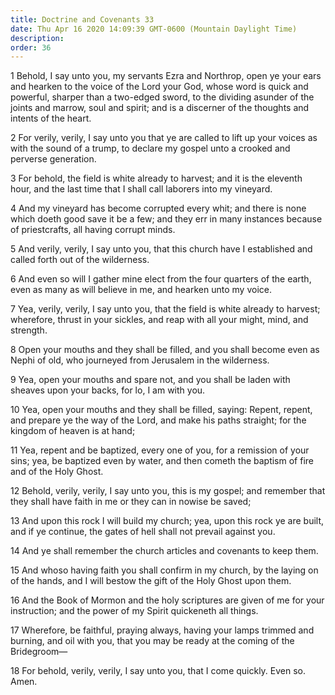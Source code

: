 ```yaml
---
title: Doctrine and Covenants 33
date: Thu Apr 16 2020 14:09:39 GMT-0600 (Mountain Daylight Time)
description: 
order: 36
---
```


<p>
  1 Behold, I say unto you, my servants Ezra and Northrop, open ye your ears and
  hearken to the voice of the Lord your God, whose word is quick and powerful,
  sharper than a two-edged sword, to the dividing asunder of the joints and
  marrow, soul and spirit; and is a discerner of the thoughts and intents of the
  heart.
</p>
<p>
  2 For verily, verily, I say unto you that ye are called to lift up your voices
  as with the sound of a trump, to declare my gospel unto a crooked and perverse
  generation.
</p>
<p>
  3 For behold, the field is white already to harvest; and it is the eleventh
  hour, and the last time that I shall call laborers into my vineyard.
</p>
<p>
  4 And my vineyard has become corrupted every whit; and there is none which
  doeth good save it be a few; and they err in many instances because of
  priestcrafts, all having corrupt minds.
</p>
<p>
  5 And verily, verily, I say unto you, that this church have I established and
  called forth out of the wilderness.
</p>
<p>
  6 And even so will I gather mine elect from the four quarters of the earth,
  even as many as will believe in me, and hearken unto my voice.
</p>
<p>
  7 Yea, verily, verily, I say unto you, that the field is white already to
  harvest; wherefore, thrust in your sickles, and reap with all your might,
  mind, and strength.
</p>
<p>
  8 Open your mouths and they shall be filled, and you shall become even as
  Nephi of old, who journeyed from Jerusalem in the wilderness.
</p>
<p>
  9 Yea, open your mouths and spare not, and you shall be laden with sheaves
  upon your backs, for lo, I am with you.
</p>
<p>
  10 Yea, open your mouths and they shall be filled, saying: Repent, repent, and
  prepare ye the way of the Lord, and make his paths straight; for the kingdom
  of heaven is at hand;
</p>
<p>
  11 Yea, repent and be baptized, every one of you, for a remission of your
  sins; yea, be baptized even by water, and then cometh the baptism of fire and
  of the Holy Ghost.
</p>
<p>
  12 Behold, verily, verily, I say unto you, this is my gospel; and remember
  that they shall have faith in me or they can in nowise be saved;
</p>
<p>
  13 And upon this rock I will build my church; yea, upon this rock ye are
  built, and if ye continue, the gates of hell shall not prevail against you.
</p>
<p>14 And ye shall remember the church articles and covenants to keep them.</p>
<p>
  15 And whoso having faith you shall confirm in my church, by the laying on of
  the hands, and I will bestow the gift of the Holy Ghost upon them.
</p>
<p>
  16 And the Book of Mormon and the holy scriptures are given of me for your
  instruction; and the power of my Spirit quickeneth all things.
</p>
<p>
  17 Wherefore, be faithful, praying always, having your lamps trimmed and
  burning, and oil with you, that you may be ready at the coming of the
  Bridegroom&#x2014;
</p>
<p>
  18 For behold, verily, verily, I say unto you, that I come quickly. Even so.
  Amen.
</p>

